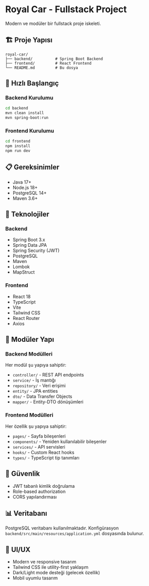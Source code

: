 # Royal Car - Fullstack Project

Modern ve modüler bir fullstack proje iskeleti.

## 🏗️ Proje Yapısı

```
royal-car/
├── backend/          # Spring Boot Backend
├── frontend/         # React Frontend
└── README.md         # Bu dosya
```

## 🚀 Hızlı Başlangıç

### Backend Kurulumu
```bash
cd backend
mvn clean install
mvn spring-boot:run
```

### Frontend Kurulumu
```bash
cd frontend
npm install
npm run dev
```

## 📋 Gereksinimler

- Java 17+
- Node.js 18+
- PostgreSQL 14+
- Maven 3.6+

## 🔧 Teknolojiler

### Backend
- Spring Boot 3.x
- Spring Data JPA
- Spring Security (JWT)
- PostgreSQL
- Maven
- Lombok
- MapStruct

### Frontend
- React 18
- TypeScript
- Vite
- Tailwind CSS
- React Router
- Axios

## 📁 Modüler Yapı

### Backend Modülleri
Her modül şu yapıya sahiptir:
- `controller/` - REST API endpoints
- `service/` - İş mantığı
- `repository/` - Veri erişimi
- `entity/` - JPA entities
- `dto/` - Data Transfer Objects
- `mapper/` - Entity-DTO dönüşümleri

### Frontend Modülleri
Her özellik şu yapıya sahiptir:
- `pages/` - Sayfa bileşenleri
- `components/` - Yeniden kullanılabilir bileşenler
- `services/` - API servisleri
- `hooks/` - Custom React hooks
- `types/` - TypeScript tip tanımları

## 🔐 Güvenlik

- JWT tabanlı kimlik doğrulama
- Role-based authorization
- CORS yapılandırması

## 📊 Veritabanı

PostgreSQL veritabanı kullanılmaktadır. Konfigürasyon `backend/src/main/resources/application.yml` dosyasında bulunur.

## 🎨 UI/UX

- Modern ve responsive tasarım
- Tailwind CSS ile utility-first yaklaşım
- Dark/Light mode desteği (gelecek özellik)
- Mobil uyumlu tasarım
